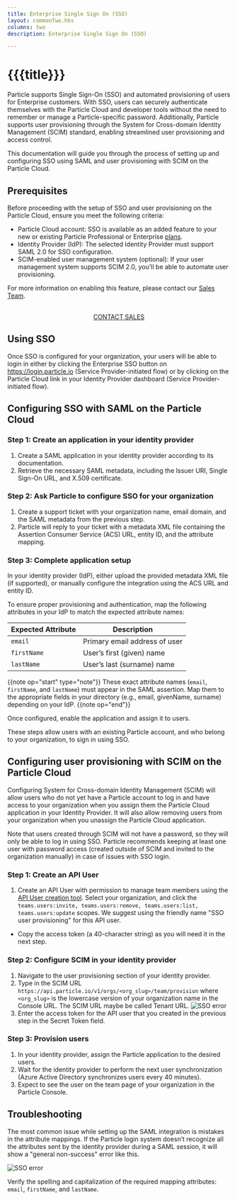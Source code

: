 ```yaml
---
title: Enterprise Single Sign On (SSO)
layout: commonTwo.hbs
columns: two
description: Enterprise Single Sign On (SSO)

---
```


# {{{title}}}

Particle supports Single Sign-On (SSO) and automated provisioning of users for Enterprise customers. With SSO, users can securely authenticate themselves with the Particle Cloud and developer tools without the need to remember or manage a Particle-specific password. Additionally, Particle supports user provisioning through the System for Cross-domain Identity Management (SCIM) standard, enabling streamlined user provisioning and access control.

This documentation will guide you through the process of setting up and configuring SSO using SAML and user provisioning with SCIM on the Particle Cloud.

## Prerequisites

Before proceeding with the setup of SSO and user provisioning on the Particle Cloud, ensure you meet the following criteria:

* Particle Cloud account: SSO is available as an added feature to your new or existing Particle Professional or Enterprise [plans](https://www.particle.io/pricing/).
* Identity Provider (IdP): The selected Identity Provider must support SAML 2.0 for SSO configuration.
* SCIM-enabled user management system (optional): If your user management system supports SCIM 2.0, you'll be able to automate user provisioning.

For more information on enabling this feature, please contact our [Sales Team](https://www.particle.io/sales/).

<div  align="center">
<br />
<a href="https://www.particle.io/sales/" class="button">CONTACT SALES</a>
</div>


## Using SSO

Once SSO is configured for your organization, your users will be able to login in either by clicking the Enterprise SSO button on https://login.particle.io (Service Provider-initiated flow) or by clicking on the Particle Cloud link in your Identity Provider dashboard (Service Provider-initiated flow).

## Configuring SSO with SAML on the Particle Cloud

### Step 1: Create an application in your identity provider

1. Create a SAML application in your identity provider according to its documentation.
2. Retrieve the necessary SAML metadata, including the Issuer URI, Single Sign-On URL, and X.509 certificate.

### Step 2: Ask Particle to configure SSO for your organization

1. Create a support ticket with your organization name, email domain, and the SAML metadata from the previous step.
2. Particle will reply to your ticket with a metadata XML file containing the Assertion Consumer Service (ACS) URL, entity ID, and the attribute mapping.

### Step 3: Complete application setup

In your identity provider (IdP), either upload the provided metadata XML file (if supported), or manually configure the integration using the ACS URL and entity ID.

To ensure proper provisioning and authentication, map the following attributes in your IdP to match the expected attribute names:

| Expected Attribute | Description |
| --- | --- |
| `email` | Primary email address of user |
| `firstName` | User’s first (given) name |
| `lastName` | User’s last (surname) name |


{{note op="start" type="note"}}
These exact attribute names (`email`, `firstName`, and `lastName`) must appear in the SAML assertion. Map them to the appropriate fields in your directory (e.g., email, givenName, surname) depending on your IdP.
{{note op="end"}}

Once configured, enable the application and assign it to users.

These steps allow users with an existing Particle account, and who belong to your organization, to sign in using SSO.

## Configuring user provisioning with SCIM on the Particle Cloud

Configuring System for Cross-domain Identity Management (SCIM) will allow users who do not yet have a Particle account to log in and have access to your organization when you assign them the Particle Cloud application in your Identity Provider. It will also allow removing users from your organization when you unassign the Particle Cloud application.

Note that users created through SCIM will not have a password, so they will only be able to log in using SSO. Particle recommends keeping at least one user with password access (created outside of SCIM and invited to the organization manually) in case of issues with SSO login.

### Step 1: Create an API User

1. Create an API User with permission to manage team members using the [API User creation tool](/getting-started/cloud/cloud-api/#create-api-user). Select your organization, and click the `teams.users:invite, teams.users:remove, teams.users:list, teams.users:update` scopes. We suggest using the friendly name "SSO user provisioning" for this API user.
  * Copy the access token (a 40-character string) as you will need it in the next step.

### Step 2: Configure SCIM in your identity provider

1. Navigate to the user provisioning section of your identity provider.
2. Type in the SCIM URL `https://api.particle.io/v1/orgs/<org_slug>/team/provision` where `<org_slug>` is the lowercase version of your organization name in the Console URL. The SCIM URL maybe be called Tenant URL.
![SSO error](/assets/images/sso/org-slug.png)
3. Enter the access token for the API user that you created in the previous step in the Secret Token field.

### Step 3: Provision users

1. In your identity provider, assign the Particle application to the desired users.
2. Wait for the identity provider to perform the next user synchronization (Azure Active Directory synchronizes users every 40 minutes).
3. Expect to see the user on the team page of your organization in the Particle Console.


## Troubleshooting

The most common issue while setting up the SAML integration is mistakes in the attribute mappings. If the Particle login system doesn’t recognize all the attributes sent by the identity provider during a SAML session, it will show a "general non-success" error like this.

![SSO error](/assets/images/sso/sso-error.png)

Verify the spelling and capitalization of the required mapping attributes: `email`, `firstName`, and `lastName`.
